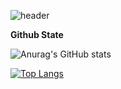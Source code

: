 ![header](https://capsule-render.vercel.app/api?type=waving&color=FFC0CB&height=300&section=header&text=Roopy%20Github&fontSize=90)


<p align-center><b>Github State</b></p>
<div>
  
  ![Anurag's GitHub stats](https://github-readme-stats.vercel.app/api?username=21929457&show_icons=true&theme=radical)

  [![Top Langs](https://github-readme-stats.vercel.app/api/top-langs/?username=21929457&layout=pie)](https://github.com/anuraghazra/github-readme-stats)

</div>
